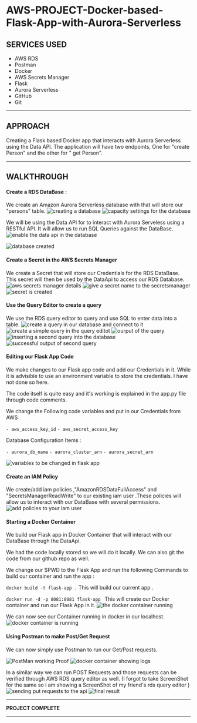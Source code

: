 # AWS-PROJECT-Docker-based-Flask-App-with-Aurora-Serverless

## SERVICES USED

- AWS RDS
- Postman
- Docker
- AWS Secrets Manager 
- Flask
- Aurora Serverless
- GitHub
- Git


------------



## APPROACH

Creating a Flask based Docker app that interacts with Aurora  Serverless using the Data API. The application will have two endpoints, One for "create Person" and the other for " get Person".


------------



## WALKTHROUGH 

#### Create a RDS DataBase :

We create an Amazon Aurora Serverless database with that will store our "persons" table.
![creating a database](https://user-images.githubusercontent.com/53488130/121803689-65b1a600-cc60-11eb-801f-557471f7bfbc.PNG)
![capacity settings for the database](https://user-images.githubusercontent.com/53488130/121803694-68ac9680-cc60-11eb-9f6e-a3d535a75cdb.PNG)


We will be using the Data API for to interact with Aurora Serveless using a RESTful API. 
It will allow us to run SQL Queries against the DataBase.
![enable the data api in the database](https://user-images.githubusercontent.com/53488130/121803700-6e09e100-cc60-11eb-92d1-10e1037d323b.PNG)

![database created](https://user-images.githubusercontent.com/53488130/121803730-837f0b00-cc60-11eb-94dd-d60a7965f075.PNG)

#### Create a Secret in the AWS Secrets Manager

We create a Secret that will store our Credentials for the RDS DataBase. This secret will then be used by the DataApi to access our RDS Database.
![aws secrets manager details](https://user-images.githubusercontent.com/53488130/121803710-72ce9500-cc60-11eb-9dbc-557b43ca8b8d.PNG)
![give a secret name to the secretsmanager](https://user-images.githubusercontent.com/53488130/121803759-9eea1600-cc60-11eb-99fc-bfa94532c4fa.PNG)
![secret is created](https://user-images.githubusercontent.com/53488130/121803766-a27d9d00-cc60-11eb-9945-f5b653ac8091.PNG)

#### Use the Query Editor to create a query 

We use the RDS query editor to query and use SQL to enter data into a table.
![create a query in our database and connect to it](https://user-images.githubusercontent.com/53488130/121803770-a9a4ab00-cc60-11eb-8dd0-b0feaed80195.PNG)
![create a simple query in the query editot](https://user-images.githubusercontent.com/53488130/121803772-ab6e6e80-cc60-11eb-899d-f0b89863bc5f.PNG)
![ourput of the query](https://user-images.githubusercontent.com/53488130/121803776-ad383200-cc60-11eb-8e8e-d323861a7887.PNG)
![inserting a second query into the database](https://user-images.githubusercontent.com/53488130/121803777-b0cbb900-cc60-11eb-9d48-a8adc4150424.PNG)
![successful output of second query](https://user-images.githubusercontent.com/53488130/121803779-b2957c80-cc60-11eb-9ef3-c50bd83d270a.PNG)

#### Editing our Flask App Code

We make changes to our Flask app code and add our Credentials in it.
While it is advisible to use an environment variable to store the credentials.
I have not done so here.

The code itself is quite easy and it's working is explained in the app.py file through code comments.

We change the Following code variables and put in our Credentials from AWS

`- aws_access_key_id`
`- aws_secret_access_key`

Database Configuration Items :

`- aurora_db_name`
`- aurora_cluster_arn`
`- aurora_secret_arn`

![variables to be changed in flask app](https://user-images.githubusercontent.com/53488130/121803793-c0e39880-cc60-11eb-90aa-5fbf3cfd11cc.PNG)

#### Create an IAM Policy

We create/add iam policies ,"AmazonRDSDataFullAccess" and "SecretsManagerReadWrite" to our existing iam user .These policies will allow us to interact with our DataBase with several permissions.
![add policies to your iam user](https://user-images.githubusercontent.com/53488130/121803785-bc1ee480-cc60-11eb-925e-e9f18071c72a.PNG)

#### Starting a Docker Container

We build our Flask app in Docker Container that will interact with our DataBase through the DataApi.

We had the code locally stored so we will do it locally. We can also git the code from our github repo as well.

We change our $PWD to the Flask App and run the following Commands to build our container and run the app : 

`docker build -t flask-app .` 
This will build our current app .

`docker run -d -p 8081:8081 flask-app ` 
This will create our Docker container and run our Flask App in it.
![the docker container running](https://user-images.githubusercontent.com/53488130/121803817-e5d80b80-cc60-11eb-8680-1a19de8d405e.PNG)

We can now see our Container running in docker in our localhost.
![docker container is running](https://user-images.githubusercontent.com/53488130/121803821-e8d2fc00-cc60-11eb-812d-74a146cca077.PNG)

#### Using Postman to make Post/Get Request

We can now simply use Postman to run our Get/Post requests.

![PostMan working Proof](https://user-images.githubusercontent.com/53488130/121803838-f8524500-cc60-11eb-8ebc-17cd41d906bb.jpeg)
![docker container showing logs](https://user-images.githubusercontent.com/53488130/121803862-0e600580-cc61-11eb-8248-ac76e6da7a0e.PNG)

In a similar way we can run POST Requests and those requests can be verified through AWS RDS query editor as well.
(I forgot to take ScreenShot for the same so i am showing a ScreenShot of my friend's rds query editor )
![sending put requests to the api](https://user-images.githubusercontent.com/53488130/121803903-38192c80-cc61-11eb-8808-514039ae6ca2.PNG)
![final result](https://user-images.githubusercontent.com/53488130/121803907-394a5980-cc61-11eb-9537-4b805b188ffc.PNG)

------------


**PROJECT COMPLETE**


------------


